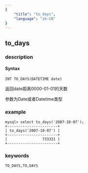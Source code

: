 ```yaml
---
{
    "title": "to_days",
    "language": "zh-CN"
}
---
```


<!-- 
Licensed to the Apache Software Foundation (ASF) under one
or more contributor license agreements.  See the NOTICE file
distributed with this work for additional information
regarding copyright ownership.  The ASF licenses this file
to you under the Apache License, Version 2.0 (the
"License"); you may not use this file except in compliance
with the License.  You may obtain a copy of the License at

  http://www.apache.org/licenses/LICENSE-2.0

Unless required by applicable law or agreed to in writing,
software distributed under the License is distributed on an
"AS IS" BASIS, WITHOUT WARRANTIES OR CONDITIONS OF ANY
KIND, either express or implied.  See the License for the
specific language governing permissions and limitations
under the License.
-->

## to_days
### description
#### Syntax

`INT TO_DAYS(DATETIME date)`


返回date距离0000-01-01的天数

参数为Date或者Datetime类型

### example

```
mysql> select to_days('2007-10-07');
+-----------------------+
| to_days('2007-10-07') |
+-----------------------+
|                733321 |
+-----------------------+
```

### keywords

    TO_DAYS,TO,DAYS
